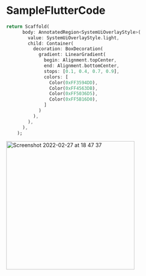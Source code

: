 # SampleFlutterCode
```dart
return Scaffold(
      body: AnnotatedRegion<SystemUiOverlayStyle>(
        value: SystemUiOverlayStyle.light,
        child: Container(
          decoration: BoxDecoration(
            gradient: LinearGradient(
              begin: Alignment.topCenter,
              end: Alignment.bottomCenter,
              stops: [0.1, 0.4, 0.7, 0.9],
              colors: [
                Color(0xFF3594DD),
                Color(0xFF4563DB),
                Color(0xFF5036D5),
                Color(0xFF5B16D0),
              ]
            )
          ),
        ),
      ),
    );
```

<img width="341" alt="Screenshot 2022-02-27 at 18 47 37" src="https://user-images.githubusercontent.com/863760/155881147-71875fc5-c8fe-4e90-a955-9ceece28ff64.png">
